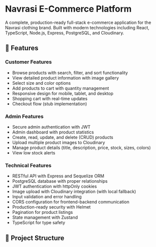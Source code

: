 # Navrasi E-Commerce Platform

A complete, production-ready full-stack e-commerce application for the Navrasi clothing brand. Built with modern technologies including React, TypeScript, Node.js, Express, PostgreSQL, and Cloudinary.

## 🚀 Features

### Customer Features
- Browse products with search, filter, and sort functionality
- View detailed product information with image gallery
- Select size and color options
- Add products to cart with quantity management
- Responsive design for mobile, tablet, and desktop
- Shopping cart with real-time updates
- Checkout flow (stub implementation)

### Admin Features
- Secure admin authentication with JWT
- Admin dashboard with product statistics
- Create, read, update, and delete (CRUD) products
- Upload multiple product images to Cloudinary
- Manage product details (title, description, price, stock, sizes, colors)
- View low stock alerts

### Technical Features
- RESTful API with Express and Sequelize ORM
- PostgreSQL database with proper relationships
- JWT authentication with httpOnly cookies
- Image upload with Cloudinary integration (with local fallback)
- Input validation and error handling
- CORS configuration for frontend-backend communication
- Production-ready security with Helmet
- Pagination for product listings
- State management with Zustand
- TypeScript for type safety

## 📁 Project Structure

